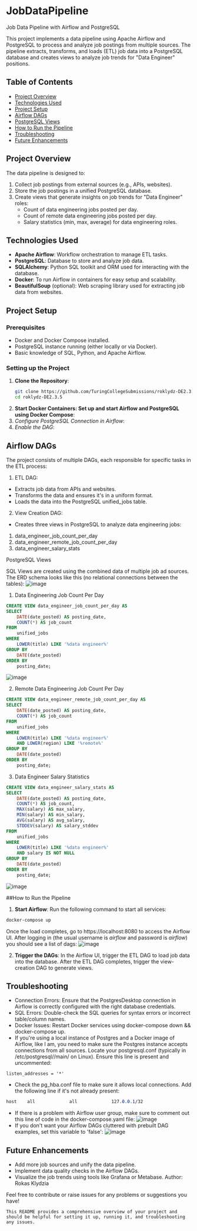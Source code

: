 # JobDataPipeline
Job Data Pipeline with Airflow and PostgreSQL

This project implements a data pipeline using Apache Airflow and PostgreSQL to process and analyze job postings from multiple sources. The pipeline extracts, transforms, and loads (ETL) job data into a PostgreSQL database and creates views to analyze job trends for "Data Engineer" positions.

## Table of Contents

- [Project Overview](#project-overview)
- [Technologies Used](#technologies-used)
- [Project Setup](#project-setup)
- [Airflow DAGs](#airflow-dags)
- [PostgreSQL Views](#postgresql-views)
- [How to Run the Pipeline](#how-to-run-the-pipeline)
- [Troubleshooting](#troubleshooting)
- [Future Enhancements](#future-enhancements)

## Project Overview

The data pipeline is designed to:

1. Collect job postings from external sources (e.g., APIs, websites).
2. Store the job postings in a unified PostgreSQL database.
3. Create views that generate insights on job trends for "Data Engineer" roles:
   - Count of data engineering jobs posted per day.
   - Count of remote data engineering jobs posted per day.
   - Salary statistics (min, max, average) for data engineering roles.

## Technologies Used

- **Apache Airflow**: Workflow orchestration to manage ETL tasks.
- **PostgreSQL**: Database to store and analyze job data.
- **SQLAlchemy**: Python SQL toolkit and ORM used for interacting with the database.
- **Docker**: To run Airflow in containers for easy setup and scalability.
- **BeautifulSoup** (optional): Web scraping library used for extracting job data from websites.

## Project Setup

### Prerequisites

- Docker and Docker Compose installed.
- PostgreSQL instance running (either locally or via Docker).
- Basic knowledge of SQL, Python, and Apache Airflow.

### Setting up the Project

1. **Clone the Repository**:
   ```bash
   git clone https://github.com/TuringCollegeSubmissions/roklydz-DE2.3.5.git
   cd roklydz-DE2.3.5

2. **Start Docker Containers: Set up and start Airflow and PostgreSQL using Docker Compose**:
3. *Configure PostgreSQL Connection in Airflow*:
4. *Enable the DAG*:
## Airflow DAGs
The project consists of multiple DAGs, each responsible for specific tasks in the ETL process:

1. ETL DAG:

- Extracts job data from APIs and websites.
- Transforms the data and ensures it's in a uniform format.
- Loads the data into the PostgreSQL unified_jobs table.
2. View Creation DAG:

- Creates three views in PostgreSQL to analyze data engineering jobs:
1. data_engineer_job_count_per_day
2. data_engineer_remote_job_count_per_day
3. data_engineer_salary_stats

PostgreSQL Views

SQL Views are created using the combined data of multiple job ad sources. The ERD schema looks like this (no relational connections between the tables):
![image](https://github.com/user-attachments/assets/3bb54cac-824a-4352-a2aa-d38927590298)

1. Data Engineering Job Count Per Day

```sql
CREATE VIEW data_engineer_job_count_per_day AS
SELECT 
    DATE(date_posted) AS posting_date,
    COUNT(*) AS job_count
FROM 
    unified_jobs
WHERE 
    LOWER(title) LIKE '%data engineer%'
GROUP BY 
    DATE(date_posted)
ORDER BY 
    posting_date;
```
![image](https://github.com/user-attachments/assets/465ad850-72d9-41ff-a429-303c33738497)

2. Remote Data Engineering Job Count Per Day

```sql
CREATE VIEW data_engineer_remote_job_count_per_day AS
SELECT 
    DATE(date_posted) AS posting_date,
    COUNT(*) AS job_count
FROM 
    unified_jobs
WHERE 
    LOWER(title) LIKE '%data engineer%'
    AND LOWER(region) LIKE '%remote%'
GROUP BY 
    DATE(date_posted)
ORDER BY 
    posting_date;
```
3. Data Engineer Salary Statistics
```sql
CREATE VIEW data_engineer_salary_stats AS
SELECT 
    DATE(date_posted) AS posting_date,
    COUNT(*) AS job_count,
    MAX(salary) AS max_salary,
    MIN(salary) AS min_salary,
    AVG(salary) AS avg_salary,
    STDDEV(salary) AS salary_stddev
FROM 
    unified_jobs
WHERE 
    LOWER(title) LIKE '%data engineer%'
    AND salary IS NOT NULL
GROUP BY 
    DATE(date_posted)
ORDER BY 
    posting_date;
```
![image](https://github.com/user-attachments/assets/1984877b-f062-462b-b090-2913f30aaeb3)

##How to Run the Pipeline
1. **Start Airflow**: Run the following command to start all services:

```bash
docker-compose up
```
Once the load completes, go to https://localhost:8080 to access the Airflow UI.
After logging in (the usual username is *airflow* and password is *airflow*) you should see a list of dags:
![image](https://github.com/user-attachments/assets/89fc2f03-bbd1-4519-ace7-3b09ebde2dc0)


2. **Trigger the DAGs**: In the Airflow UI, trigger the ETL DAG to load job data into the database. After the ETL DAG completes, trigger the view-creation DAG to generate views.

## Troubleshooting
- Connection Errors: Ensure that the PostgresDesktop connection in Airflow is correctly configured with the right database credentials.
- SQL Errors: Double-check the SQL queries for syntax errors or incorrect table/column names.
- Docker Issues: Restart Docker services using docker-compose down && docker-compose up.
- If you're using a local instance of Postgres and a Docker image of Airflow, like I am, you need to make sure the Postgres instance accepts connections from all sources. Locate your postgresql.conf (typically in /etc/postgresql/<version>/main/ on Linux). Ensure this line is present and uncommented:
```arduino
listen_addresses = '*'
```
- Check the pg_hba.conf file to make sure it allows local connections. Add the following line if it's not already present:
```css
host    all             all             127.0.0.1/32            
```
- If there is a problem with Airflow user group, make sure to comment out this line of code in the docker-compose.yaml file:
![image](https://github.com/user-attachments/assets/dea2236f-8fc5-43e3-aa7a-d5c015a4e0c6)
- If you don't want your Airflow DAGs cluttered with prebuilt DAG examples, set this variable to 'false':
![image](https://github.com/user-attachments/assets/67cfd090-5335-4680-abc1-4744c3721a0d)


## Future Enhancements
- Add more job sources and unify the data pipeline.
- Implement data quality checks in the Airflow DAGs.
- Visualize the job trends using tools like Grafana or Metabase.
Author: Rokas Klydzia

Feel free to contribute or raise issues for any problems or suggestions you have!

```arduino
This README provides a comprehensive overview of your project and should be helpful for setting it up, running it, and troubleshooting any issues.
```
